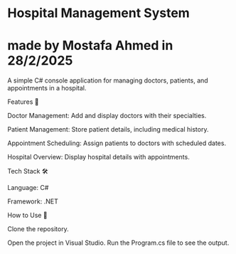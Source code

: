 # Hospital Management System
# made by Mostafa Ahmed in 28/2/2025
A simple C# console application for managing doctors, patients, and appointments in a hospital.

Features 🚀

Doctor Management: Add and display doctors with their specialties.

Patient Management: Store patient details, including medical history.

Appointment Scheduling: Assign patients to doctors with scheduled dates.

Hospital Overview: Display hospital details with appointments.

Tech Stack 🛠️

Language: C#

Framework: .NET

How to Use 📝

Clone the repository.

Open the project in Visual Studio.
Run the Program.cs file to see the output.
